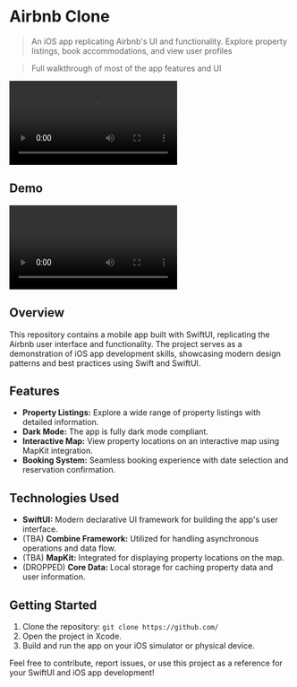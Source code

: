 # Airbnb Clone <!-- omit in toc -->

> An iOS app replicating Airbnb's UI and functionality. Explore property listings, book accommodations, and view user profiles

> Full walkthrough of most of the app features and UI

![Airbnb Clone iOS](./ReadmeDumps/WalkTHrough.mp4)

## Demo


![Airbnb Clone iOS](./ReadmeDumps/WalkTHrough.mp4)


## Overview

This repository contains a mobile app built with SwiftUI, replicating the Airbnb user interface and functionality. The project serves as a demonstration of iOS app development skills, showcasing modern design patterns and best practices using Swift and SwiftUI.

## Features

- **Property Listings:** Explore a wide range of property listings with detailed information.
- **Dark Mode:** The app is fully dark mode compliant.
- **Interactive Map:** View property locations on an interactive map using MapKit integration.
- **Booking System:** Seamless booking experience with date selection and reservation confirmation.


## Technologies Used

- **SwiftUI:** Modern declarative UI framework for building the app's user interface.
- (TBA) **Combine Framework:** Utilized for handling asynchronous operations and data flow.
- (TBA) **MapKit:** Integrated for displaying property locations on the map.
- (DROPPED) **Core Data:** Local storage for caching property data and user information.

## Getting Started

1. Clone the repository: `git clone https://github.com/`
2. Open the project in Xcode.
3. Build and run the app on your iOS simulator or physical device.

Feel free to contribute, report issues, or use this project as a reference for your SwiftUI and iOS app development!